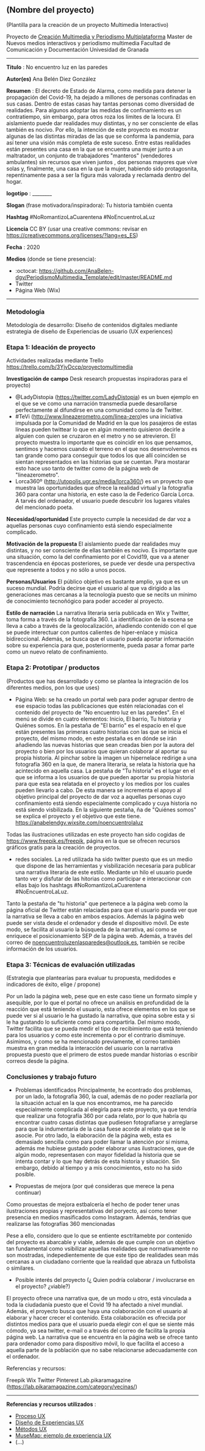 ## (Nombre del proyecto)  

(Plantilla para la creación de un proyecto Multimedia Interactivo)

Proyecto de [Creación Multimedia y Periodismo Multiplataforma](https://github.com/mgea/PeriodismoMultimedia)
Master de Nuevos medios interactivos y periodismo multimedia
Facultad de Comunicación y Documentación
Univesidad de Granada  

----

**Titulo** : No encuentro luz en las paredes

**Autor(es)** Ana Belén Diez González

**Resumen** : El decreto de Estado de Alarma, como medida para detener la propagación del Covid-19, ha dejado a millones de personas confinadas en sus casas. Dentro de estas casas hay tantas personas como diversidad de realidades. Para algunos adoptar las medidas de confinamiento es un contratiempo, sin embargo, para otros roza los límites de la locura. El aislamiento puede dar realidades muy distintas, y no ser consciente de ellas también es nocivo. Por ello, la intención de este proyecto es mostrar algunas de las distintas miradas de las que se conforma la pandemia, para así tener una visión más completa de este suceso. Entre estas realidades están presentes una casa en la que se encuentra una mujer junto a un maltratador, un conjunto de trabajadores "manteros" (vendedores ambulantes) sin recursos que viven juntos , dos personas mayores que vive solas y, finalmente, una casa en la que la mujer, habiendo sido protagosnita, repentinamente pasa a ser la figura más valorada y reclamada dentro del hogar.

**logotipo** :  ________

**Slogan** (frase motivadora/inspiradora): Tu historia también cuenta

**Hashtag** #NoRomantizoLaCuarentena #NoEncuentroLaLuz

**Licencia** CC BY    (usar una creative commons: revisar en https://creativecommons.org/licenses/?lang=es_ES) 

**Fecha** : 2020

**Medios** (donde se tiene presencia): 


*  :octocat: https://github.com/AnaBelen-dgv/PeriodismoMultimedia_Template/edit/master/README.md
* Twitter 
* Página Web (Wix)



--- 

### Metodología

Metodología de desarrollo: Diseño de contenidos digitales mediante estrategia de diseño de Experiencias de usuario (UX experiences) 

### Etapa 1: Ideación de proyecto 

Actividades realizadas mediante Trello https://trello.com/b/3YjvDccp/proyectomultimedia

**Investigación de campo**   Desk research propuestas inspiradoras para el proyecto) 

* @LadyDistopia (https://twitter.com/LadyDistopia) es un buen ejemplo en el que se ve como una narración transmedia puede desarollarse perfectamente al difundirse en una comunidad como la de Twitter.
* #TeVi (http://www.lineazerometro.com/linea-zero)es una iniciativa impulsada por la Comunidad de Madrid en la que los pasajeros de estas líneas pueden twittear lo que en algún momento quisieron decirle a alguien con quien se cruzaron en el metro y no se atrevieron.
El proyecto muestra lo importante que es coincidir en los que pensamos, sentimos y hacemos cuando el terreno en el que nos desenvolvemos es tan grande como para conseguir que todos los que allí coinciden se sientan representados en las historias que se cuentan. Para mostarar esto hace uso tanto de twitter como de la página web de "lineazerometro".
* Lorca360º (http://utopolis.ugr.es/media/lorca360/) es un proyecto que muestra las oportunidades que ofrece la realidad virtual y la fotografía 360 para contar una historia, en este caso la de Federico García Lorca. A tarvés del ordenador, el usuario puede descubrir los lugares vitales del mencionado poeta.


**Necesidad/oportunidad** Este proyecto cumple la necesidad de dar voz a aquellas personas cuyo confinamiento está siendo especialmente complicado. 

**Motivación de la propuesta** El aislamiento puede dar realidades muy distintas, y no ser consciente de ellas también es nocivo. Es importante que una situación, como la del confinamiento por el Covid19, que va a atener trascendencia en épocas posteriores, se puede ver desde una perspectiva que represente a todos y no sólo a unos pocos.

**Personas/Usuarios** El público objetivo es bastante amplio, ya que es un suceso mundial. Podría decirse que el usuario al que va dirigido a las generaciones mas cercanas a la tecnología puesto que se necits un mínimo de conocimiento tecnoñógico para poder acceder al proyecto.


**Estilo de narración** La narrativa literaria sería publicada en Wix y Twitter, toma forma a través de la fotografía 360. La identificacion de la escena se lleva a cabo a través de la geolocalización, añadiendo contenido con el que se puede interectuar con puntos calientes de hiper-enlace y música bidireccional. Además, se busca que el usuario pueda aportar información sobre su experiencia para que, posteriormente, pueda pasar a fomar parte como un nuevo relato de confinamiento.



### Etapa 2: Prototipar / productos 

(Productos que has desarrollado y como se plantea la integración de los diferentes medios, pon los que uses) 

* Página Web: se ha creado un portal web para poder agrupar dentro de ese espacio todas las publicaciones que estén relacionadas con el contenido del proyecto de "No encuentro luz en las paredes". En el menú se divide en cuatro elementos: Inicio, El barrio, Tu historia y Quiénes somos. En la pestaña de "El barrio" es el espacio en el que están presentes las primeras cuatro historias con las que se inicia el proyecto, del mismo modo, en este pestaña es en dónde se irán añadiendo las nuevas historias que sean creadas bien por la autora del proyecto o bien por los usuarios que quieran colaborar al aportar su propia historia. Al pinchar sobre la imagen un hipernelace redirige a una fotografía 360 en la que, de manera literaria, se relata la historia que ha acintecido en aquella casa. La pestaña de "Tu historia" es el lugar en el que se informa a los usuarios de que pueden aportar su propia historia para que esta sea relatada en el proyecto y los medios por los cuales pueden llevarlo a cabo. De esta manera se incrementa el apoyo al objetivo principal del proyecto de dar voz a aquellas personas cuyo confinamiento está siendo especialmente complicado y cuya historia no está siendo visbilizada. En la siguiente pestaña, ña de "Quiénes somos" se explica el proyecto y el objetivo que este tiene. https://anabelendgv.wixsite.com/noencuentrolaluz

Todas las ilustraciones utilizadas en este proyecto han sido cogidas de https://www.freepik.es/freepik, página en la que se ofrecen recursos gráficos gratis para la creación de proyectos.

* redes sociales. La red utilizada ha sido twitter puesto que es un medio que dispone de las herramientas y visbilización necesaria para publicar una narrativa literaria de este estilo. Mediante un hilo el usuario puede tanto ver y disfutar de las hitorias como participar e interaccionar con ellas bajo los hashtags #NoRomantizoLaCuarentena #NoEncuentroLaLuz. 

Tanto la pestaña de "tu historia" que pertenece a la página web como la página oficial de Twitter están relaciadas para que el usuario pueda ver que la narrativa se lleva a cabo en ambos espacios. Además la página web puede ser vista desde el ordenador y desde el dispositivo móvil. De este modo, se facilita al usuario la búsqueda de la narrativa, así como se enriquece el posicionamiento SEP de la página web.
Además, a través del correo de noencuentroluzenlasparedes@outlook.es, también se recibe información de los usuarios.

### Etapa 3: Técnicas de evaluación utilizadas

(Estrategia que plantearías para evaluar tu propuesta, medidodes e indicadores de éxito, elige / propone) 

Por un lado la página web, pese que en este caso tiene un formato simple y asequible, por lo que el portal no ofrece un análisis en profundidad de la reacción que está teniendo el usuario, esta ofrece elementos en los que se puede ver si al usuario le ha gustado la narrativa, que opina sobre esta y si le ha gustando lo suficiente como para compartirla. Del mismo modo, Twitter facilita que se pueda medir el tipo de recibimiento que está teniendo para los usuarios y como este incrementa o por el contrario disminuye. Asimimos, y como se ha mencionado previamente, el correo también muestra en gran medida la interacción del usuario con la narrativa propuesta puesto que el primero de estos puede mandar historias o escribir correos desde la página.


### Conclusiones y trabajo futuro


* Problemas identificados 
Principalmente, he econtrado dos problemas, por un lado, la fotografía 360, la cual, además de no poder reazliarla por la situación actual en la que nos encontramos, me ha parecido especialmente complicada al elegirla para este proyecto, ya que tendría que realizar una fotografía 360 por cada relato, por lo que habría qu encontrar cuatro casas distintas que pudiesen fotografiarse y arreglarse para que la indumentaria de la casa fuese acorde al relato que se le asocie. Por otro lado, la elaboración de la página web, esta es demasiado sencilla como para poder llamar la atención por sí misma, además me hubiese gustado poder elaborar unas ilustraciones, que de algún modo, representasen con mayor fidelidad la historia que se intenta contar y lo que hay detrás de esta historia y situación. Sin embargo, debido al tiempo y a mis conocimientos, esto no ha sido posible.

* Propuestas de mejora (por qué consideras que merece la pena continuar)

Como prouestas de mejora estbalcería el hecho de poder tener unas ilustraciones propias y representativas del poryecto, así como tener presencia en medios masificados como Instagram. Además, tendrías que realizarse las fotografías 360 mencionadas

Pese a ello, considero que lo que se entiente esctritamebte por contenido del proyecto es abarcable y viable, además de que cumple con un objetivo tan fundamental como vsibilizar aquellas realidades que normativamente no son mostradas, indepedientemente de que este tipo de realidades sean más cercanas a un ciudadano corriente que la realidad que abraza un futbolista o similares.

* Posible interés del proyecto (¿ Quien podría  colaborar / involucrarse en el proyecto? ¿viable?)

El proyecto ofrece una narrativa que, de un modo u otro, está vinculada a toda la ciudadanía puesto que el Covid 19 ha afectado a nivel mundial. Además, el proyecto busca que haya una colaboración con el usuario al elaborar y hacer crecer el contenido. Esta colaboración es ofrecida por distintos medios para que el usuario pueda elegir con el que se siente más cómodo, ya sea twitter, e-mail o a través del correo de facilita la propia página web.
La narrativa que se encuentra en la página web se ofrece tanto para ordenador como para dispositivo móvil, lo que facilita el acceso a aquella parte de la población que no sabe relacionarse adecuadamente con el ordenador.

Referencias y recursos: 

Freepik
Wix
Twitter
Pinterest
Lab.pikaramagazine (https://lab.pikaramagazine.com/category/vecinas/)


----

**Referencias y recursos utilizados** :

* [Proceso UX](https://uxmastery.com/resources/process/)
* [Diseño de Experiencias UX](http://www.nosolousabilidad.com/articulos/uxd.htm) 
* [Métodos UX](https://mgea.github.io/UX-DIU-Checklist/index.html) 
* [MuseMap: ejemplo de experiencia UX](https://blog.prototypr.io/musemap-street-art-app-ux-case-study-9bec6a99823b) 
* (...) 












